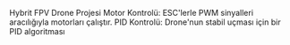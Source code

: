 Hybrit FPV Drone Projesi
Motor Kontrolü: ESC'lerle PWM sinyalleri aracılığıyla motorları çalıştır.
PID Kontrolü: Drone'nun stabil uçması için bir PID algoritması
